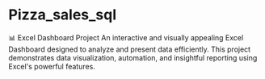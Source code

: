 # Pizza_sales_sql
📊 Excel Dashboard Project An interactive and visually appealing Excel Dashboard designed to analyze and present data efficiently. This project demonstrates data visualization, automation, and insightful reporting using Excel's powerful features. 
